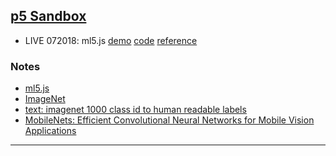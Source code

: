 ## [p5 Sandbox][p5-sandbox]

- LIVE 072018: ml5.js [demo][cclive-072018-ml5-demo] [code][cclive-072018-ml5-code] [reference][cclive-072018-ml5-ref]

### Notes
- [ml5.js][ml5]
- [ImageNet][imagenet]
- [text: imagenet 1000 class id to human readable labels][imagenet1000_clsid_to_human]
- [MobileNets: Efficient Convolutional Neural Networks for Mobile Vision Applications][arXiv:1704.04861]

---

[p5-sandbox]: https://mayognaise.github.io/p5-sandbox
[cclive-072018-ml5-demo]: https://mayognaise.github.io/p5-sandbox/coding-train/cclive-072018-ml5
[cclive-072018-ml5-code]: https://github.com/mayognaise/p5-sandbox/tree/master/docs/coding-train/cclive-072018-ml5
[cclive-072018-ml5-ref]: https://youtu.be/XXwjcxMOA8s
[ml5]: https://ml5js.org/
[imagenet]: http://www.image-net.org/
[imagenet1000_clsid_to_human]: https://gist.github.com/yrevar/942d3a0ac09ec9e5eb3a
[arXiv:1704.04861]: https://arxiv.org/abs/1704.04861

